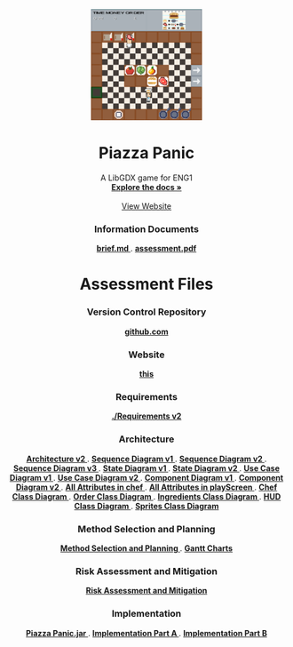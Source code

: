 <div align="center">
  <a href="https://github.com/team13eng1/piazza-panic/">
    <img src="./assets/Capture.PNG" alt="Logo" width="200" height="200">
  </a>

  <h1 align="center">Piazza Panic</h1>

  <p align="center">
    A LibGDX game for ENG1
    <br />
    <a href="https://github.com/team13eng1/piazza-panic"><strong>Explore the docs »</strong></a>
    <br />
    <br />
    <a href="https://team13eng1.github.io/">View Website</a>
  </p>
</div>



<h3 align="center">Information Documents</h3>
<p align="center">
  <a href="./files/info/brief.md"><strong> brief.md </strong></a>
  .
  <a href="./files/info/eng1-team-assessment-1.pdf"><strong> assessment.pdf </strong></a>
</p>
<h1 align="center">Assessment Files</h1>

<h3 align="center">Version Control Repository</h3>
<p align="center">
  <a href="https://github.com/team13eng1/piazza-panic"><strong> github.com </strong></a>
<p>
<h3 align="center">Website</h3>
<p align="center">
  <a href="https://team13eng1.github.io/"><strong> this </strong></a>
</p>
<h3 align="center">Requirements</h3>
<p align="center">
  <a href="./files/assessment/Requirements v2.pdf"><strong>./Requirements v2 </strong></a>
</p>
<h3 align="center">Architecture</h3>
<p align="center">
  <a href="./files/assessment/Architecture v2.pdf"><strong> Architecture v2 </strong></a>
  .
  <a href="./files/assessment/Sequence Diagram v1.pdf"><strong> Sequence Diagram v1 </strong></a>
  .
  <a href="./files/assessment/Sequence Diagram v2.pdf"><strong> Sequence Diagram v2 </strong></a>
  .
  <a href="./files/assessment/Sequence Diagram v3.pdf"><strong> Sequence Diagram v3 </strong></a>
  .
  <a href="./files/assessment/State Diagram v1.pdf"><strong> State Diagram v1 </strong></a>
  .
  <a href="./files/assessment/State Diagram v2.pdf"><strong> State Diagram v2 </strong></a>
  .
  <a href="./files/assessment/Use Case Diagram v1.pdf"><strong> Use Case Diagram v1 </strong></a>
  .
  <a href="./files/assessment/Use Case Diagram v2.pdf"><strong> Use Case Diagram v2 </strong></a>
  .
  <a href="./files/assessment/Component Diagram v1.pdf"><strong> Component Diagram v1 </strong></a>
  .
  <a href="./files/assessment/Component Diagram v2.pdf"><strong> Component Diagram v2 </strong></a>
  .
  <a href="./files/assessment/All Attributes in chef.pdf"><strong> All Attributes in chef </strong></a>
  .
  <a href="./files/assessment/All Attributes in playScreen.pdf"><strong> All Attributes in playScreen </strong></a>
  .
  <a href="./files/assessment/Chef Class Diagram.pdf"><strong> Chef Class Diagram </strong></a>
  .
  <a href="./files/assessment/Order Class Diagram.pdf"><strong> Order Class Diagram </strong></a>
  .
  <a href="./files/assessment/Ingredients Class Diagram.pdf"><strong> Ingredients Class Diagram </strong></a>
  .
  <a href="./files/assessment/HUD Class Diagram.pdf"><strong> HUD Class Diagram </strong></a>
  .
  <a href="./files/assessment/Sprites Class Diagram.pdf"><strong> Sprites Class Diagram </strong></a>
</p>
<h3 align="center">Method Selection and Planning</h3>
<p align="center">
  <a href="./files/assessment/Method Selection and Planning.pdf"><strong> Method Selection and Planning </strong></a>
  .
  <a href="GANTT"><strong> Gantt Charts </strong></a>
</p>
<h3 align="center">Risk Assessment and Mitigation</h3>
<p align="center">
  <a href="./files/assessment/Risk Assessment and Mitigation.pdf"><strong> Risk Assessment and Mitigation </strong></a>
</p>
<h3 align="center">Implementation</h3>
<p align="center">
  <a href="./files/assessment/piazza-panic.jar"><strong> Piazza Panic.jar </strong></a>
  .
  <a href="./files/assessment/Implementation Part A.zip"><strong> Implementation Part A </strong></a>
  .
  <a href=".files/assessment/Implementation Part B.pdf"><strong> Implementation Part B </strong></a>
</p>
